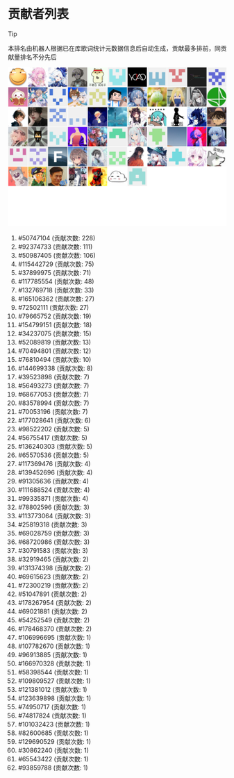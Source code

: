 # 贡献者列表

> [!TIP]
> 本排名由机器人根据已在库歌词统计元数据信息后自动生成，贡献最多排前，同贡献量排名不分先后

![贡献者头像画廊](./CONTRIBUTORS.svg)

1. #50747104 (贡献次数: 228)
2. #92374733 (贡献次数: 111)
3. #50987405 (贡献次数: 106)
4. #115442729 (贡献次数: 75)
5. #37899975 (贡献次数: 71)
6. #117785554 (贡献次数: 48)
7. #132769718 (贡献次数: 33)
8. #165106362 (贡献次数: 27)
9. #72502111 (贡献次数: 27)
10. #79665752 (贡献次数: 19)
11. #154799151 (贡献次数: 18)
12. #34237075 (贡献次数: 15)
13. #52089819 (贡献次数: 13)
14. #70494801 (贡献次数: 12)
15. #76810494 (贡献次数: 10)
16. #144699338 (贡献次数: 8)
17. #39523898 (贡献次数: 7)
18. #56493273 (贡献次数: 7)
19. #68677053 (贡献次数: 7)
20. #83578994 (贡献次数: 7)
21. #70053196 (贡献次数: 7)
22. #177028641 (贡献次数: 6)
23. #98522202 (贡献次数: 5)
24. #56755417 (贡献次数: 5)
25. #136240303 (贡献次数: 5)
26. #65570536 (贡献次数: 5)
27. #117369476 (贡献次数: 4)
28. #139452696 (贡献次数: 4)
29. #91305636 (贡献次数: 4)
30. #111688524 (贡献次数: 4)
31. #99335871 (贡献次数: 4)
32. #78802596 (贡献次数: 3)
33. #113773064 (贡献次数: 3)
34. #25819318 (贡献次数: 3)
35. #69028759 (贡献次数: 3)
36. #68720986 (贡献次数: 3)
37. #30791583 (贡献次数: 3)
38. #32919465 (贡献次数: 2)
39. #131374398 (贡献次数: 2)
40. #69615623 (贡献次数: 2)
41. #72300219 (贡献次数: 2)
42. #51047891 (贡献次数: 2)
43. #178267954 (贡献次数: 2)
44. #69021881 (贡献次数: 2)
45. #54252549 (贡献次数: 2)
46. #178468370 (贡献次数: 2)
47. #106996695 (贡献次数: 1)
48. #107782670 (贡献次数: 1)
49. #96913885 (贡献次数: 1)
50. #166970328 (贡献次数: 1)
51. #58398544 (贡献次数: 1)
52. #109809527 (贡献次数: 1)
53. #121381012 (贡献次数: 1)
54. #123639898 (贡献次数: 1)
55. #74950717 (贡献次数: 1)
56. #74817824 (贡献次数: 1)
57. #101032423 (贡献次数: 1)
58. #82600685 (贡献次数: 1)
59. #129690529 (贡献次数: 1)
60. #30862240 (贡献次数: 1)
61. #65543422 (贡献次数: 1)
62. #93859788 (贡献次数: 1)
